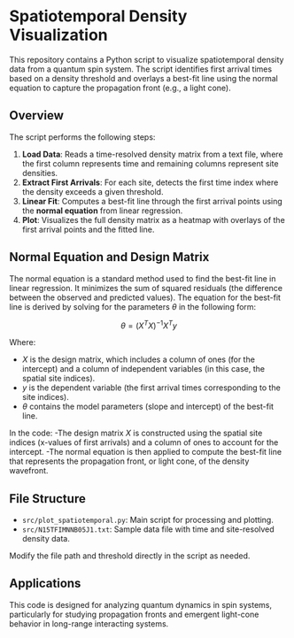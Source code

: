 # Spatiotemporal Density Visualization

This repository contains a Python script to visualize spatiotemporal density data from a quantum spin system. The script identifies first arrival times based on a density threshold and overlays a best-fit line using the normal equation to capture the propagation front (e.g., a light cone).

## Overview

The script performs the following steps:

1. **Load Data**: Reads a time-resolved density matrix from a text file, where the first column represents time and remaining columns represent site densities.
2. **Extract First Arrivals**: For each site, detects the first time index where the density exceeds a given threshold.
3. **Linear Fit**: Computes a best-fit line through the first arrival points using the **normal equation** from linear regression.
4. **Plot**: Visualizes the full density matrix as a heatmap with overlays of the first arrival points and the fitted line.

## Normal Equation and Design Matrix

The normal equation is a standard method used to find the best-fit line in linear regression. It minimizes the sum of squared residuals (the difference between the observed and predicted values). The equation for the best-fit line is derived by solving for the parameters $\theta$ in the following form:

$$
\theta = (X^T X)^{-1} X^T y
$$

Where:

- $X$ is the design matrix, which includes a column of ones (for the intercept) and a column of independent variables (in this case, the spatial site indices).
- $y$ is the dependent variable (the first arrival times corresponding to the site indices).
- $\theta$ contains the model parameters (slope and intercept) of the best-fit line.

In the code:
-The design matrix $X$ is constructed using the spatial site indices (x-values of first arrivals) and a column of ones to account for the intercept.
-The normal equation is then applied to compute the best-fit line that represents the propagation front, or light cone, of the density wavefront.

## File Structure

- `src/plot_spatiotemporal.py`: Main script for processing and plotting.
- `src/N15TFIMNNB05J1.txt`: Sample data file with time and site-resolved density data.

Modify the file path and threshold directly in the script as needed.

## Applications

This code is designed for analyzing quantum dynamics in spin systems, particularly for studying propagation fronts and emergent light-cone behavior in long-range interacting systems.
